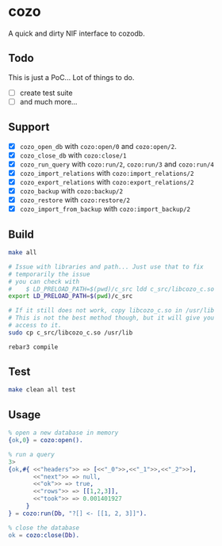 # cozo

A quick and dirty NIF interface to cozodb.

## Todo

This is just a PoC... Lot of things to do.

 - [ ] create test suite
 - [ ] and much more...

## Support

 - [x] `cozo_open_db` with `cozo:open/0` and `cozo:open/2`.
 - [x] `cozo_close_db` with `cozo:close/1`
 - [x] `cozo_run_query` with `cozo:run/2`, `cozo:run/3` and `cozo:run/4`
 - [x] `cozo_import_relations` with `cozo:import_relations/2`
 - [x] `cozo_export_relations` with `cozo:export_relations/2`
 - [x] `cozo_backup`  with `cozo:backup/2`
 - [x] `cozo_restore`  with `cozo:restore/2`
 - [x] `cozo_import_from_backup`  with `cozo:import_backup/2`

## Build

```sh
make all

# Issue with libraries and path... Just use that to fix
# temporarily the issue
# you can check with 
#    $ LD_PRELOAD_PATH=$(pwd)/c_src ldd c_src/libcozo_c.so
export LD_PRELOAD_PATH=$(pwd)/c_src

# If it still does not work, copy libcozo_c.so in /usr/lib
# This is not the best method though, but it will give you
# access to it.
sudo cp c_src/libcozo_c.so /usr/lib
```

```sh
rebar3 compile
```

## Test

```sh
make clean all test
```

## Usage

```erlang
% open a new database in memory 
{ok,0} = cozo:open().

% run a query
3> 
{ok,#{ <<"headers">> => [<<"_0">>,<<"_1">>,<<"_2">>],
       <<"next">> => null,
       <<"ok">> => true,
       <<"rows">> => [[1,2,3]],
       <<"took">> => 0.001401927
     }
} = cozo:run(Db, "?[] <- [[1, 2, 3]]").

% close the database
ok = cozo:close(Db).
```
